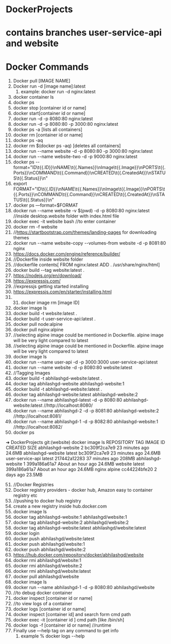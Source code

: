 
# DockerProjects
# contains branches user-service-api and website
 
# Docker Commands

1. Docker pull [IMAGE NAME]
2. Docker run -d [image name]:latest
    1. example: docker run -d nginx:latest
3. docker container ls
4. docker ps
5. docker stop [container id or name]
6. docker start[container id or name]
7. docker run -d -p 8080:80 nginx:latest
8. docker run -d -p 8080:80 -p 3000:80 nginx:latest
9. docker ps -a [lists all containers]
10. docker rm [container id or name]
11. docker ps -aq
12. docker rm $(docker ps -aq) [deletes all containers]
13. docker run --name website -d -p 8080:80 -p 3000:80 nginx:latest
14.  docker run --name website-two  -d -p 9000:80 nginx:latest
15. docker ps --format="ID\t{{.ID}}\nNAME\t{{.Names}}\nImage\t{{.Image}}\nPORTS\t{{.Ports}}\nCOMMAND\t{{.Command}}\nCREATED\t{{.CreatedAt}}\nSTATUS\t{{.Status}}\n"
16. export FORMAT="ID\t{{.ID}}\nNAME\t{{.Names}}\nImage\t{{.Image}}\nPORTS\t{{.Ports}}\nCOMMAND\t{{.Command}}\nCREATED\t{{.CreatedAt}}\nSTATUS\t{{.Status}}\n"
17. docker ps —format=$FORMAT
18. docker run --name website -v $(pwd) -d -p 8080:80 nginx:latest //inside desktop.website folder with index.html file
19. docker exec -it website bash //to enter container
20. docker rm -f website
21. //https://startbootstrap.com/themes/landing-pages for downloading themes
22. docker run --name website-copy --volumes-from website -d -p 8081:80 nginx
23. https://docs.docker.com/engine/reference/builder/
24. //Dockerfile inside website folder
25. //dockerfile contents[ FROM nginx:latest ADD . /usr/share/nginx/html]
26. docker build --tag website:latest .
27. https://nodejs.org/en/download/
28. https://expressjs.com/
29. //expressjs getting started installing
30. https://expressjs.com/en/starter/installing.html
31. 31. docker image rm [image ID]
32. docker image ls
33. docker build -t website:latest .
34. docker build -t  user-service-api:latest .
35. docker pull node:alpine
36.  docker pull nginx:alpine
37. //selecting alpine image could be mentioned in Dockerfile. alpine image will be very light compared to latest
38. //selecting alpine image could be mentioned in Dockerfile. alpine image will be very light compared to latest
39. docker image ls
40. docker run --name user-api -d -p 3000:3000 user-service-api:latest
41. docker run --name website -d -p 8080:80  website:latest
42. //Tagging Images
43.  docker build -t abhilashgd-website:latest .
44. docker tag abhilashgd-website abhilashgd-website:1
45. docker build -t abhilashgd-website:latest .
46. docker tag abhilashgd-website:latest abhilashgd-website:2
47.  docker run --name abhilashgd-latest -d -p 8080:80  abhilashgd-website:latest  //http://localhost:8080/
48. docker run --name abhilashgd-2 -d -p 8081:80  abhilashgd-website:2 //http://localhost:8081/
49. docker run --name abhilashgd-1 -d -p 8082:80  abhilashgd-website:1 //http://localhost:8082/
50. docker ps

➜  DockerProjects git:(website) docker image ls
REPOSITORY           TAG       IMAGE ID       CREATED             SIZE
abhilashgd-website   2         bc309f2ca7e9   23 minutes ago      24.6MB
abhilashgd-website   latest    bc309f2ca7e9   23 minutes ago      24.6MB
user-service-api     latest    217442a12283   37 minutes ago      208MB
abhilashgd-website   1         399a186a61a7   About an hour ago   24.6MB
website              latest    399a186a61a7   About an hour ago   24.6MB
nginx                alpine    cc44224bfe20   2 days ago          23.5MB

51. //Docker Registries
52. Docker registry providers - docker hub, Amazon easy to container registry etc
53. //pushing to docker hub registry
54. create a new registry inside hub.docker.com
55. docker image ls
56. docker tag abhilashgd-website:1 abhilashgd/website:1
57. docker tag abhilashgd-website:2 abhilashgd/website:2
58. docker tag abhilashgd-website:latest abhilashgd/website:latest
59. docker login
60. docker push abhilashgd/website:latest
61. docker push abhilashgd/website:1
62. docker push abhilashgd/website:2
63. https://hub.docker.com/repository/docker/abhilashgd/website
64. docker rmi abhilashgd/website:1
65. docker rmi abhilashgd/website:2
66. docker rmi abhilashgd/website:latest
67. docker pull abhilashgd/website
68. docker image ls
69. docker run --name abhilashgd-1 -d -p 8080:80  abhilashgd/website
70. //to debug docker  container
71. docker inspect [container id or name]
72. //to view logs of a container
73. docker logs [container id or name]
74. docker inspect [container id] and search form cmd path
75. docker exec -it [container id ] cmd path [like /bin/sh]
76. docker logs -f [container id or name] //runtime
77. Finally use —help tag on any command to get info
    1. example % docker logs --help
